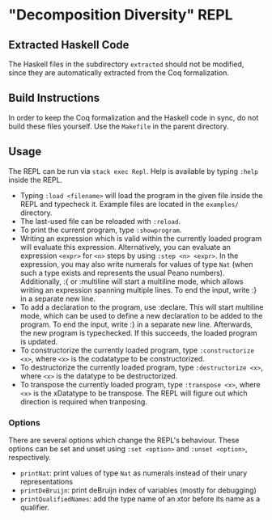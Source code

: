 # "Decomposition Diversity" REPL

## Extracted Haskell Code
The Haskell files in the subdirectory `extracted` should not be modified, since they are automatically extracted from the Coq formalization.

## Build Instructions
In order to keep the Coq formalization and the Haskell code in sync, do not build these files yourself.
Use the `Makefile` in the parent directory.

## Usage
The REPL can be run via `stack exec Repl`.
Help is available by typing `:help` inside the REPL.

- Typing `:load <filename>` will load the program in the given file inside the REPL and typecheck it.
  Example files are located in the `examples/` directory.
- The last-used file can be reloaded with `:reload`.
- To print the current program, type `:showprogram`.
- Writing an expression which is valid within the currently loaded program will evaluate this expression.
  Alternatively, you can evaluate an expression `<expr>` for `<n>` steps by using `:step <n> <expr>`.
  In the expression, you may also write numerals for values of type `Nat` (when such a type exists and represents the usual Peano numbers).
  Additionally, :{ or :multiline will start a multiline mode, which allows writing an expression spanning multiple lines.
  To end the input, write :} in a separate new line.
- To add a declaration to the program, use :declare.
  This will start multiline mode, which can be used to define a new declaration to be added to the program.
  To end the input, write :} in a separate new line.
  Afterwards, the new program is typechecked. If this succeeds, the loaded program is updated.
- To constructorize the currently loaded program, type `:constructorize <x>`, where `<x>` is the codatatype to be constructorized.
- To destructorize the currently loaded program, type `:destructorize <x>`, where `<x>` is the datatype to be destructorized.
- To transpose the currently loaded program, type `:transpose <x>`, where `<x>` is the xDatatype to be transpose.
  The REPL will figure out which direction is required when tranposing.
 
 ### Options
 There are several options which change the REPL's behaviour.
 These options can be set and unset using `:set <option>` and `:unset <option>`, respectively.
  - `printNat`: print values of type `Nat` as numerals instead of their unary representations
  - `printDeBruijn`: print deBruijn index of variables (mostly for debugging)
  - `printQualifiedNames`: add the type name of an xtor before its name as a qualifier.
